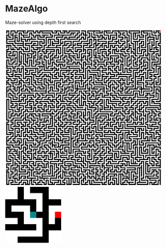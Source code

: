 # MazeAlgo
Maze-solver using depth first search

![maze](https://github.com/ThomasSelvig/MazeAlgo/raw/master/large_orange_maze.gif)
![maze](https://github.com/ThomasSelvig/MazeAlgo/raw/master/maze.gif)
